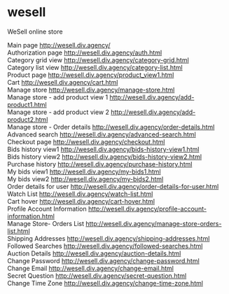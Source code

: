 # wesell
WeSell online store

Main page http://wesell.div.agency/<br>
Authorization page http://wesell.div.agency/auth.html <br>
Category grid view http://wesell.div.agency/category-grid.html <br>
Category list view http://wesell.div.agency/category-list.html <br>
Product page http://wesell.div.agency/product_view1.html <br>
Cart http://wesell.div.agency/cart.html <br>
Manage store http://wesell.div.agency/manage-store.html <br>
Manage store - add product view 1 http://wesell.div.agency/add-product1.html <br>
Manage store - add product view 2 http://wesell.div.agency/add-product2.html <br>
Manage store - Order details http://wesell.div.agency/order-details.html <br>
Advanced search http://wesell.div.agency/advanced-search.html <br>
Checkout page http://wesell.div.agency/checkout.html <br>
Bids history view1 http://wesell.div.agency/bids-history-view1.html <br>
Bids history view2 http://wesell.div.agency/bids-history-view2.html <br>
Purchase history http://wesell.div.agency/purchase-history.html <br>
My bids view1 http://wesell.div.agency/my-bids1.html <br>
My bids view2 http://wesell.div.agency/my-bids2.html <br>
Order details for user http://wesell.div.agency/order-details-for-user.html <br>
Watch List http://wesell.div.agency/watch-list.html <br>
Cart hover http://wesell.div.agency/cart-hover.html <br>
Profile Account Information http://wesell.div.agency/profile-account-information.html <br>
Manage Store- Orders List http://wesell.div.agency/manage-store-orders-list.html <br>
Shipping Addresses http://wesell.div.agency/shipping-addresses.html <br>
Followed Searches http://wesell.div.agency/followed-searches.html <br>
Auction Details http://wesell.div.agency/auction-details.html <br>
Change Password http://wesell.div.agency/change-password.html <br>
Change Email http://wesell.div.agency/change-email.html <br>
Secret Question http://wesell.div.agency/secret-question.html <br>
Change Time Zone http://wesell.div.agency/change-time-zone.html <br>
